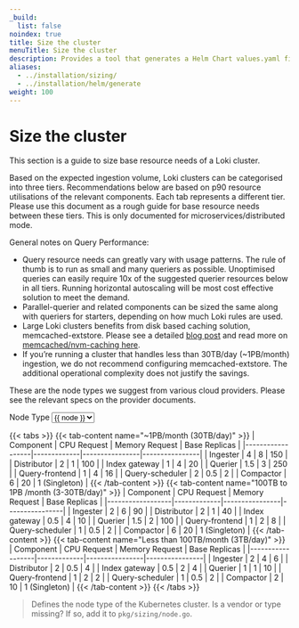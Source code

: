 ```yaml
---
_build:
  list: false
noindex: true
title: Size the cluster 
menuTitle: Size the cluster 
description: Provides a tool that generates a Helm Chart values.yaml file based on expected ingestion, retention rate, and node type, to help size your Grafana deployment.
aliases:
  - ../installation/sizing/
  - ../installation/helm/generate
weight: 100
---
```


<link rel="stylesheet" href="../../query/analyzer/style.css">

# Size the cluster
<!-- vale Grafana.Quotes = NO -->
<!-- vale Grafana.Quotes = YES -->

This section is a guide to size base resource needs of a Loki cluster.

Based on the expected ingestion volume, Loki clusters can be categorised into three tiers. Recommendations below are based on p90 resource utilisations of the relevant components. Each tab represents a different tier. 
Please use this document as a rough guide for base resource needs between these tiers. This is only documented for microservices/distributed mode.

General notes on Query Performance: 
- Query resource needs can greatly vary with usage patterns. The rule of thumb is to run as small and many queriers as possible. Unoptimised queries can easily require 10x of the suggested querier resources below in all tiers. Running horizontal autoscaling will be most cost effective solution to meet the demand. 
- Parallel-querier and related components can be sized the same along with queriers for starters, depending on how much Loki rules are used.
- Large Loki clusters benefits from disk based caching solution, memcached-extstore. Please see a detailed [blog post](https://grafana.com/blog/2023/08/23/how-we-scaled-grafana-cloud-logs-memcached-cluster-to-50tb-and-improved-reliability/) and read more on [memcached/nvm-caching here](https://memcached.org/blog/nvm-caching/).
- If you’re running a cluster that handles less than 30TB/day (~1PB/month) ingestion, we do not recommend configuring memcached-extstore. The additional operational complexity does not justify the savings.

These are the node types we suggest from various cloud providers. Please see the relevant specs on the provider documents. 
<div id="app">
    <label>Node Type<i class="fa fa-question" v-on:mouseover="help='node'" v-on:mouseleave="help=null"></i></label>
    <select name="node-type" v-model="node">
    <option v-for="node of nodes">{{ node }}</option>
    </select><br>
</div>

{{< tabs >}}
{{< tab-content name="~1PB/month (30TB/day)" >}}
| Component       | CPU Request | Memory Request | Base Replicas  |
|------------------|-------------|----------------|----------------|
| Ingester         | 4           | 8              | 150            |
| Distributor      | 2           | 1              | 100            |
| Index gateway    | 1           | 4              | 20             |
| Querier          | 1.5         | 3              | 250            |
| Query-frontend   | 1           | 4              | 16             |
| Query-scheduler  | 2           | 0.5            | 2              |
| Compactor        | 6           | 20             | 1 (Singleton)  |
{{< /tab-content >}}
{{< tab-content name="100TB to 1PB /month (3-30TB/day)" >}}
| Component       | CPU Request | Memory Request | Base Replicas  |
|------------------|-------------|----------------|----------------|
| Ingester         | 2           | 6              | 90             |
| Distributor      | 2           | 1              | 40             |
| Index gateway    | 0.5         | 4              | 10             |
| Querier          | 1.5         | 2              | 100            |
| Query-frontend   | 1           | 2              | 8              |
| Query-scheduler  | 1           | 0.5            | 2              |
| Compactor        | 6           | 20             | 1 (Singleton)  |
{{< /tab-content >}}
{{< tab-content name="Less than 100TB/month (3TB/day)" >}}
| Component       | CPU Request | Memory Request | Base Replicas  |
|------------------|-------------|----------------|----------------|
| Ingester         | 2           | 4              | 6              |
| Distributor      | 2           | 0.5            | 4              |
| Index gateway    | 0.5         | 2              | 4              |
| Querier          | 1           | 1              | 10             |
| Query-frontend   | 1           | 2              | 2              |
| Query-scheduler  | 1           | 0.5            | 2              |
| Compactor        | 2           | 10             | 1 (Singleton)  |
{{< /tab-content >}}
{{< /tabs >}}   


  <blockquote v-if="help">
    <span v-else-if="help === 'node'">
    Defines the node type of the Kubernetes cluster. Is a vendor or type
    missing? If so, add it to <code>pkg/sizing/node.go</code>.
    </span>
  </blockquote>


<script src="https://unpkg.com/vue@3/dist/vue.global.prod.js"></script>
<style>

#app label.icon.question::after {
  content: '\f29c';
  display: inline-block;
  font: normal normal normal 14px/1 FontAwesome;
  padding-left: 8px;
}

#app a {
  padding: .5em;

}
}
</style>

<script>
const API_URL = `https://logql-analyzer.grafana.net/next/api/sizing`
const { createApp } = Vue

createApp({
  data() {
    return {
      nodes: ["Loading..."],
      node: "Loading...",
      help: null,
    }
  },

  computed: {
    helmURL() {
      return `${API_URL}/helm?${this.queryString}`
    },
    queryString() {
      return `node-type=${encodeURIComponent(this.node)}&ingest=${encodeURIComponent(this.bytesDayIngest)}&retention=${encodeURIComponent(this.retention)}&queryperf=${encodeURIComponent(this.queryperf)}`
    },
    ingestInGB: {
	get () {
                if (this.bytesDayIngest == null) {
                    return null
                }
                // Convert to GB
                return this.bytesDayIngest / 1000 / 1000 / 1000
	},
	set (gbDayIngest) {
		console.log(gbDayIngest)
		this.bytesDayIngest = gbDayIngest * 1000 * 1000 * 1000
		console.log(this.bytesDayIngest)
	}
    }
  },

  created() {
    // fetch on init
    this.fetchNodeTypes()
  },

  methods: {
    async fetchNodeTypes() {
      const url = `${API_URL}/nodes`
      this.nodes = await (await fetch(url,{mode: 'cors'})).json()
    },
  },

  watch: {
    node:           'calculateClusterSize',
  }
}).mount('#app')
</script>
